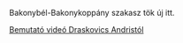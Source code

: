 Bakonybél-Bakonykoppány szakasz tök új itt.

[Bemutató videó Draskovics Andristól](https://youtu.be/3fbTc9KFvPw)
